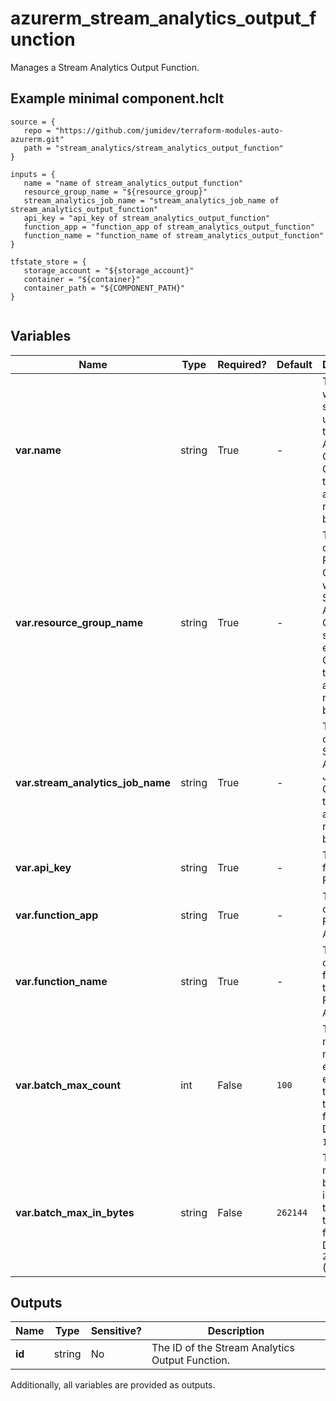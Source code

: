 # azurerm_stream_analytics_output_function

Manages a Stream Analytics Output Function.

## Example minimal component.hclt

```hcl
source = {
   repo = "https://github.com/jumidev/terraform-modules-auto-azurerm.git" 
   path = "stream_analytics/stream_analytics_output_function" 
}

inputs = {
   name = "name of stream_analytics_output_function" 
   resource_group_name = "${resource_group}" 
   stream_analytics_job_name = "stream_analytics_job_name of stream_analytics_output_function" 
   api_key = "api_key of stream_analytics_output_function" 
   function_app = "function_app of stream_analytics_output_function" 
   function_name = "function_name of stream_analytics_output_function" 
}

tfstate_store = {
   storage_account = "${storage_account}" 
   container = "${container}" 
   container_path = "${COMPONENT_PATH}" 
}


```

## Variables

| Name | Type | Required? |  Default  |  Description |
| ---- | ---- | --------- |  ----------- | ----------- |
| **var.name** | string | True | -  |  The name which should be used for this Stream Analytics Output. Changing this forces a new resource to be created. | 
| **var.resource_group_name** | string | True | -  |  The name of the Resource Group where the Stream Analytics Output should exist. Changing this forces a new resource to be created. | 
| **var.stream_analytics_job_name** | string | True | -  |  The name of the Stream Analytics Job. Changing this forces a new resource to be created. | 
| **var.api_key** | string | True | -  |  The API key for the Function. | 
| **var.function_app** | string | True | -  |  The name of the Function App. | 
| **var.function_name** | string | True | -  |  The name of the function in the Function App. | 
| **var.batch_max_count** | int | False | `100`  |  The maximum number of events in each batch that's sent to the function. Defaults to `100`. | 
| **var.batch_max_in_bytes** | string | False | `262144`  |  The maximum batch size in bytes that's sent to the function. Defaults to `262144` (256 kB). | 



## Outputs

| Name | Type | Sensitive? | Description |
| ---- | ---- | --------- | --------- |
| **id** | string | No  | The ID of the Stream Analytics Output Function. | 

Additionally, all variables are provided as outputs.
